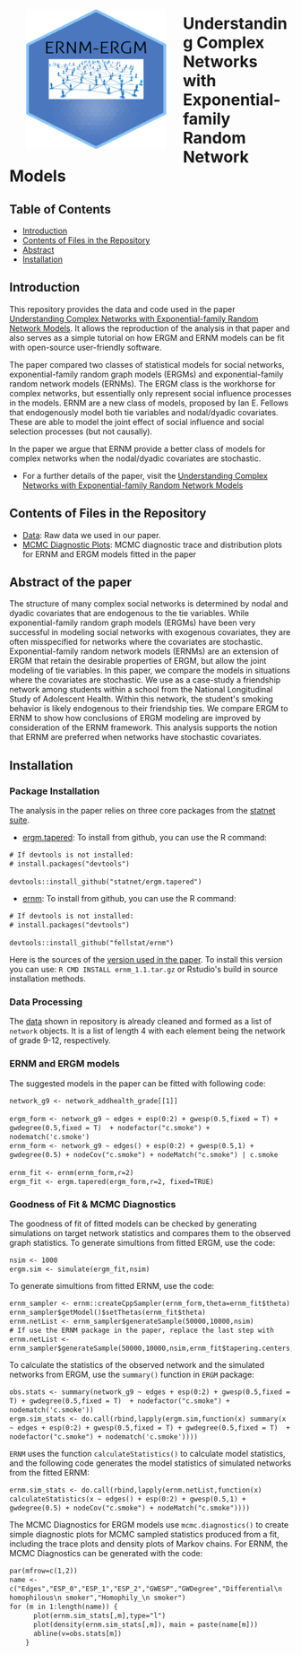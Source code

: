 <img src="Figures/ERNM-ERGM_hl.png" align="left" width="250" height="250" style="padding:30px;" alt="network"/>

# Understanding Complex Networks with Exponential-family Random Network Models

## Table of Contents

- [Introduction](#Introduction)
- [Contents of Files in the Repository](#Contents-of-Files-in-the-Repository)
- [Abstract](#Abstract)
- [Installation](#Installation)


## Introduction

This repository provides the data and code used in the paper [Understanding Complex Networks with Exponential-family Random Network Models](https://drive.google.com/file/d/1TSJbSHiQIXXqTF3h76jfqAeTsAfxH8hQ/view?usp=sharing). It allows the reproduction of the analysis in that paper and also serves as a simple tutorial on how ERGM and ERNM models can be fit with open-source user-friendly software.

The paper compared two classes of statistical models for social networks, exponential-family random graph models (ERGMs) and exponential-family random network models (ERNMs). The ERGM class is the workhorse for complex networks, but essentially  only represent social influence processes in the models. ERNM are a new class of models, proposed by Ian E. Fellows that endogenously model both tie variables and nodal/dyadic covariates. These are able to model the joint effect of social influence and social selection processes (but not causally).

In the paper we argue that ERNM provide a better class of models for complex networks when the nodal/dyadic covariates are stochastic.

- For a further details of the paper, visit the
[Understanding Complex Networks with Exponential-family Random Network Models](https://drive.google.com/file/d/1TSJbSHiQIXXqTF3h76jfqAeTsAfxH8hQ/view?usp=sharing)

## Contents of Files in the Repository

- [Data](network.RData): Raw data we used in our paper.
- [MCMC Diagnostic Plots](https://github.com/Andrea-ZW/ERNM/tree/main/MCMC%20Diagnostics): MCMC diagnostic trace and distribution plots for ERNM and ERGM models fitted in the paper

## Abstract of the paper

The structure of many complex social networks is determined by nodal and dyadic covariates that are endogenous to the tie variables. While exponential-family random graph models (ERGMs) have been very successful in modeling social networks with exogenous covariates, they are often misspecified for networks where the covariates are stochastic. Exponential-family random network models (ERNMs) are an extension of ERGM that retain the desirable properties of ERGM, but allow the joint modeling of tie variables. In this paper, we compare the models in situations where the covariates are stochastic. We use as a case-study a friendship network among students within a school from the National Longitudinal Study of Adolescent Health. Within this network, the student's smoking behavior is likely endogenous to their friendship ties. We compare ERGM to ERNM to show how conclusions of ERGM modeling are improved by consideration of the ERNM framework.
This analysis supports the notion that ERNM are preferred when networks have stochastic covariates.

## Installation

### Package Installation

The analysis in the paper relies on three core packages from the [statnet suite](https://statnet.org).

* [ergm.tapered](https://github.com/statnet/ergm.tapered): To install from github, you can use the R command:

```{r}
# If devtools is not installed:
# install.packages("devtools")

devtools::install_github("statnet/ergm.tapered")
```

* [ernm](https://github.com/fellstat/ernm): To install from github, you can use the R command:

```{r}
# If devtools is not installed:
# install.packages("devtools")

devtools::install_github("fellstat/ernm")
```
Here is the sources of the [version used in the paper](Packages/ernm_1.1.tar.gz). To install this version you can use: `R CMD INSTALL ernm_1.1.tar.gz` or Rstudio's build in source installation methods.

### Data Processing

The [data](network.RData) shown in repository is already cleaned and formed as a list of `network` objects. It is a list of length 4 with each element being the network of grade 9-12, respectively.


### ERNM and ERGM models

The suggested models in the paper can be fitted with following code:

```
network_g9 <- network_addhealth_grade[[1]]

ergm_form <- network_g9 ~ edges + esp(0:2) + gwesp(0.5,fixed = T) + gwdegree(0.5,fixed = T)  + nodefactor("c.smoke") + nodematch('c.smoke') 
ernm_form <- network_g9 ~ edges() + esp(0:2) + gwesp(0.5,1) + gwdegree(0.5) + nodeCov("c.smoke") + nodeMatch("c.smoke") | c.smoke

ernm_fit <- ernm(ernm_form,r=2)
ergm_fit <- ergm.tapered(ergm_form,r=2, fixed=TRUE)
```

### Goodness of Fit & MCMC Diagnostics

The goodness of fit of fitted models can be checked by generating simulations on target network statistics and compares them to the observed graph statistics. To generate simultions from fitted ERGM, use the code:

```
nsim <- 1000
ergm.sim <- simulate(ergm_fit,nsim) 
```
To generate simultions from fitted ERNM, use the code:

```
ernm_sampler <- ernm::createCppSampler(ernm_form,theta=ernm_fit$theta)
ernm_sampler$getModel()$setThetas(ernm_fit$theta)
ernm.netList <- ernm_sampler$generateSample(50000,10000,nsim)
# If use the ERNM package in the paper, replace the last step with
ernm.netList <- ernm_sampler$generateSample(50000,10000,nsim,ernm_fit$tapering.centers,ernm_fit$tau)
```

To calculate the statistics of the observed network and the simulated networks from ERGM, use the `summary()` function in `ERGM` package:

```
obs.stats <- summary(network_g9 ~ edges + esp(0:2) + gwesp(0.5,fixed = T) + gwdegree(0.5,fixed = T)  + nodefactor("c.smoke") + nodematch('c.smoke'))
ergm.sim_stats <- do.call(rbind,lapply(ergm.sim,function(x) summary(x ~ edges + esp(0:2) + gwesp(0.5,fixed = T) + gwdegree(0.5,fixed = T)  + nodefactor("c.smoke") + nodematch('c.smoke'))))
```

`ERNM` uses the function `calculateStatistics()` to calculate model statistics, and the following code generates the model statistics of simulated networks from the fitted ERNM:

```
ernm.sim_stats <- do.call(rbind,lapply(ernm.netList,function(x) calculateStatistics(x ~ edges() + esp(0:2) + gwesp(0.5,1) + gwdegree(0.5) + nodeCov("c.smoke") + nodeMatch("c.smoke"))))
```

The MCMC Diagnostics for ERGM models use `mcmc.diagnostics()` to create simple diagnostic plots for MCMC sampled statistics produced from a fit, including the trace plots and density plots of Markov chains. For ERNM, the MCMC Diagnostics can be generated with the code:

```
par(mfrow=c(1,2))
name <- c("Edges","ESP_0","ESP_1","ESP_2","GWESP","GWDegree","Differential\n homophilous\n smoker","Homophily_\n smoker")
for (m in 1:length(name)) {
      plot(ernm.sim_stats[,m],type="l")
      plot(density(ernm.sim_stats[,m]), main = paste(name[m]))
      abline(v=obs.stats[m])
    }
```




